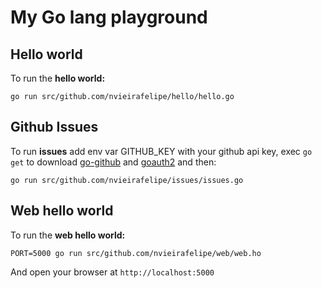 # My Go lang playground

## Hello world
To run the __hello world:__ 

    go run src/github.com/nvieirafelipe/hello/hello.go

## Github Issues
To run __issues__ add env var GITHUB_KEY with your github api key, exec `go get` to download [go-github](https://github.com/google/go-github) and [goauth2](https://code.google.com/p/goauth2/) and then:

    go run src/github.com/nvieirafelipe/issues/issues.go

## Web hello world
To run the __web hello world:__
    
    PORT=5000 go run src/github.com/nvieirafelipe/web/web.ho

And open your browser at `http://localhost:5000`